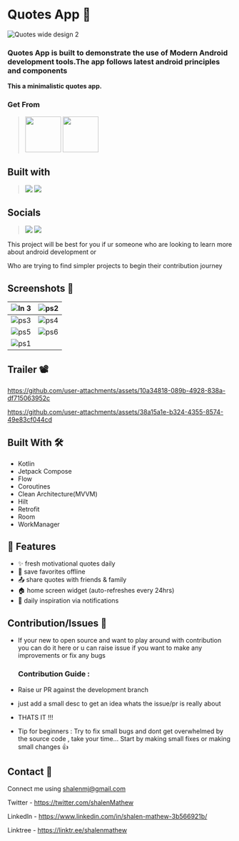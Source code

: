 # Quotes App 💭
![Quotes wide design 2](https://github.com/user-attachments/assets/18e5b285-231b-4a24-ba29-5c76ceb6c884)

### Quotes App is built to demonstrate the use of Modern Android development tools.The app follows latest android principles and components

**This a minimalistic quotes app.**



### Get From
> [<img src="https://gitlab.com/IzzyOnDroid/repo/-/raw/master/assets/IzzyOnDroid.png" height="80">](https://apt.izzysoft.de/fdroid/index/apk/ajmal.quotesapp)
> [<img src="https://github.com/vishal2376/snaptick/assets/38159691/f502e2ec-dbf4-4ed6-b23f-a47b74080fea" height="80">](https://github.com/shalenMathew/Quotes-app/releases)

## Built with
> [<img src="https://ziadoua.github.io/m3-Markdown-Badges/badges/Android/android2.svg">]()
> [<img src="https://ziadoua.github.io/m3-Markdown-Badges/badges/Kotlin/kotlin2.svg">]()

## Socials
> [<img src="https://ziadoua.github.io/m3-Markdown-Badges/badges/Discord/discord2.svg">](https://discord.gg/QpDJh3rT4q)
> [<img src="https://ziadoua.github.io/m3-Markdown-Badges/badges/Twitter/twitter1.svg">](https://x.com/quotesdotapp)

This project will be best for you if ur someone who are looking to learn more about android development or

Who are trying to find simpler projects to begin their contribution journey


## Screenshots 📱

| ![ln 3](https://github.com/user-attachments/assets/6aa573aa-2f7f-49db-9a06-ba0431356352) | ![ps2](https://github.com/user-attachments/assets/bf0dc10d-e73a-4f3c-99bf-dcfbf2a8e53f) |
|:-----------------------------------------------------------------------------------------|:---------------------------------------------------------------------------------------:|
| ![ps3](https://github.com/user-attachments/assets/7bff2bac-7f71-43c4-9a5e-0b820bef81c8)  | ![ps4](https://github.com/user-attachments/assets/d1c42711-d1b1-406c-bb20-0faaf3ccf97b)  |
| ![ps5](https://github.com/user-attachments/assets/4adceb39-b558-41d1-9a07-d3a8c5e37345)  | ![ps6](https://github.com/user-attachments/assets/fe16e863-6f2e-4d64-a753-6beda8a0a0b1)  | 
| ![ps1](https://github.com/user-attachments/assets/03aaf7fc-5b3a-416b-9fe8-af6bc3747d95)  |   | 


## Trailer 📽️

https://github.com/user-attachments/assets/10a34818-089b-4928-838a-df715063952c

https://github.com/user-attachments/assets/38a15a1e-b324-4355-8574-49e83cf044cd


## Built With 🛠
- Kotlin
- Jetpack Compose
- Flow
- Coroutines
- Clean Architecture(MVVM)
- Hilt
- Retrofit
- Room
- WorkManager

## 🚀 Features
- ✨ fresh motivational quotes daily
- 📂 save favorites offline
- 📤 share quotes with friends & family
- 🏠 home screen widget (auto-refreshes every 24hrs)
- 🔔 daily inspiration via notifications


## Contribution/Issues 🤝
- If your new to open source and want to play around with contribution you can do it here or u can raise issue if you want to make any improvements or fix any bugs

  ### Contribution Guide :
 - Raise ur PR against the development branch
 - just add a small desc to get an idea whats the issue/pr is really about
 - THATS IT !!!
  
- Tip for beginners : Try to fix small bugs and dont get overwhelmed by the source code , take your time... Start by making small fixes or making small changes 👍

## Contact 📧
Connect me using shalenmj@gmail.com

Twitter - https://twitter.com/shalenMathew

Linkedln - https://www.linkedin.com/in/shalen-mathew-3b566921b/

Linktree - https://linktr.ee/shalenmathew


